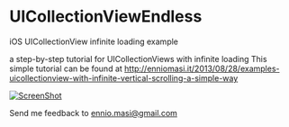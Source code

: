 UICollectionViewEndless
=======================

iOS UICollectionView infinite loading example

a step-by-step tutorial for UICollectionViews with infinite loading
This simple tutorial can be found at http://enniomasi.it/2013/08/28/examples-uicollectionview-with-infinite-vertical-scrolling-a-simple-way

[![ScreenShot](https://raw.github.com/GabLeRoux/WebMole/master/ressources/WebMole_Youtube_Video.png)](http://youtu.be/Dlwke3VJGxc)

Send me feedback to ennio.masi@gmail.com